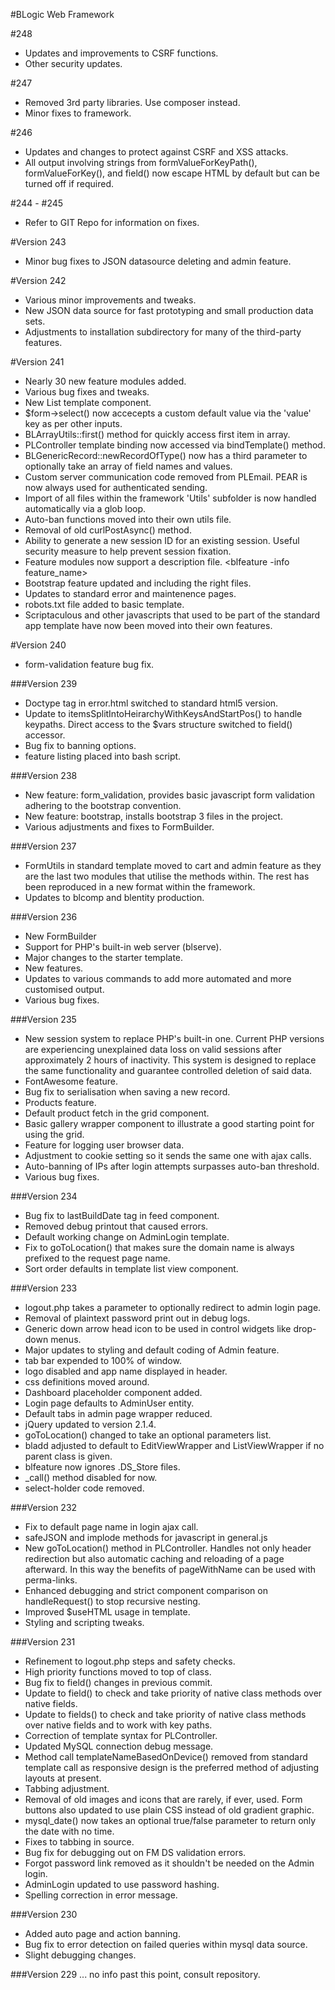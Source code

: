 #BLogic Web Framework

#248
- Updates and improvements to CSRF functions.
- Other security updates.

#247
- Removed 3rd party libraries. Use composer instead.
- Minor fixes to framework.

#246
- Updates and changes to protect against CSRF and XSS attacks.
- All output involving strings from formValueForKeyPath(), formValueForKey(), and field() now escape HTML by default but can be turned off if required.

#244 - #245
- Refer to GIT Repo for information on fixes.

#Version 243
- Minor bug fixes to JSON datasource deleting and admin feature.

#Version 242
- Various minor improvements and tweaks.
- New JSON data source for fast prototyping and small production data sets.
- Adjustments to installation subdirectory for many of the third-party features.


#Version 241
- Nearly 30 new feature modules added.
- Various bug fixes and tweaks.
- New List template component.
- $form->select() now accecepts a custom default value via the 'value' key as per other inputs.
- BLArrayUtils::first() method for quickly access first item in array.
- PLController template binding now accessed via bindTemplate() method.
- BLGenericRecord::newRecordOfType() now has a third parameter to optionally take an array of field names and values.
- Custom server communication code removed from PLEmail. PEAR is now always used for authenticated sending.
- Import of all files within the framework 'Utils' subfolder is now handled automatically via a glob loop.
- Auto-ban functions moved into their own utils file.
- Removal of old curlPostAsync() method.
- Ability to generate a new session ID for an existing session. Useful security measure to help prevent session fixation.
- Feature modules now support a description file. <blfeature -info feature_name>
- Bootstrap feature updated and including the right files. 
- Updates to standard error and maintenence pages. 
- robots.txt file added to basic template.
- Scriptaculous and other javascripts that used to be part of the standard app template have now been moved into their own features.


#Version 240
- form-validation feature bug fix.

###Version 239
- Doctype tag in error.html switched to standard html5 version.
- Update to itemsSplitIntoHeirarchyWithKeysAndStartPos() to handle keypaths. Direct access to the $vars structure switched to field() accessor.
- Bug fix to banning options.
- feature listing placed into bash script.


###Version 238
- New feature: form_validation, provides basic javascript form validation adhering to the bootstrap convention.
- New feature: bootstrap, installs bootstrap 3 files in the project.
- Various adjustments and fixes to FormBuilder.

###Version 237
- FormUtils in standard template moved to cart and admin feature as they are the last two modules that utilise the methods within. The rest has been reproduced in a new format within the framework.
- Updates to blcomp and blentity production.

###Version 236
- New FormBuilder
- Support for PHP's built-in web server (blserve). 
- Major changes to the starter template.
- New features. 
- Updates to various commands to add more automated and more customised output.
- Various bug fixes. 


###Version 235
- New session system to replace PHP's built-in one. Current PHP versions are experiencing unexplained data loss on valid sessions after approximately 2 hours of inactivity. This system is designed to replace the same functionality and guarantee controlled deletion of said data.
- FontAwesome feature.
- Bug fix to serialisation when saving a new record.
- Products feature.
- Default product fetch in the grid component.
- Basic gallery wrapper component to illustrate a good starting point for using the grid.
- Feature for logging user browser data.
- Adjustment to cookie setting so it sends the same one with ajax calls.
- Auto-banning of IPs after login attempts surpasses auto-ban threshold.
- Various bug fixes.

###Version 234
- Bug fix to lastBuildDate tag in feed component.
- Removed debug printout that caused errors.
- Default working change on AdminLogin template.
- Fix to goToLocation() that makes sure the domain name is always prefixed to the request page name.
- Sort order defaults in template list view component.

###Version 233
- logout.php takes a parameter to optionally redirect to admin login page.
- Removal of plaintext password print out in debug logs.
- Generic down arrow head icon to be used in control widgets like drop-down menus.
- Major updates to styling and default coding of Admin feature. 
- tab bar expended to 100% of window.
- logo disabled and app name displayed in header.
- css definitions moved around.
- Dashboard placeholder component added.
- Login page defaults to AdminUser entity.
- Default tabs in admin page wrapper reduced.
- jQuery updated to version 2.1.4.
- goToLocation() changed to take an optional parameters list.
- bladd adjusted to default to EditViewWrapper and ListViewWrapper if no parent class is given.
- blfeature now ignores .DS_Store files.
- _call() method disabled for now.
- select-holder code removed.

###Version 232
- Fix to default page name in login ajax call.
- safeJSON and implode methods for javascript in general.js
- New goToLocation() method in PLController. Handles not only header redirection but also automatic caching and reloading of a page afterward. In this way the benefits of pageWithName can be used with perma-links.
- Enhanced debugging and strict component comparison on handleRequest() to stop recursive nesting.
- Improved $useHTML usage in template.
- Styling and scripting tweaks.


###Version 231
- Refinement to logout.php steps and safety checks.
- High priority functions moved to top of class.
- Bug fix to field() changes in previous commit.
- Update to field() to check and take priority of native class methods over native fields.
- Update to fields() to check and take priority of native class methods over native fields and to work with key paths.
- Correction of template syntax for PLController.
- Updated MySQL connection debug message.
- Method call templateNameBasedOnDevice() removed from standard template call as responsive design is the preferred method of adjusting layouts at present.
- Tabbing adjustment.
- Removal of old images and icons that are rarely, if ever, used. Form buttons also updated to use plain CSS instead of old gradient graphic.
- mysql_date() now takes an optional true/false parameter to return only the date with no time.
- Fixes to tabbing in source.
- Bug fix for debugging out on FM DS validation errors.
- Forgot password link removed as it shouldn't be needed on the Admin login.
- AdminLogin updated to use password hashing.
- Spelling correction in error message.

###Version 230
- Added auto page and action banning.
- Bug fix to error detection on failed queries within mysql data source.
- Slight debugging changes.

###Version 229
... no info past this point, consult repository.